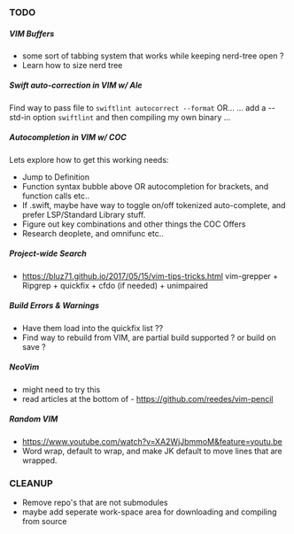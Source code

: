 ### TODO

##### VIM Buffers

- some sort of tabbing system that works while keeping nerd-tree open ?
- Learn how to size nerd tree

##### Swift auto-correction in VIM w/ Ale

Find way to pass file to `swiftlint autocorrect --format` OR...
... add a --std-in option `swiftlint` and then compiling my own binary ...

##### Autocompletion in VIM w/ COC

Lets explore how to get this working needs:

- Jump to Definition
- Function syntax bubble above OR autocompletion for brackets, and function calls etc..
- If .swift, maybe have way to toggle on/off tokenized auto-complete, and prefer LSP/Standard Library stuff.
- Figure out key combinations and other things the COC Offers
- Research deoplete, and omnifunc etc..

##### Project-wide Search

- https://bluz71.github.io/2017/05/15/vim-tips-tricks.html
  vim-grepper + Ripgrep + quickfix + cfdo (if needed) + unimpaired

##### Build Errors & Warnings

- Have them load into the quickfix list ??
- Find way to rebuild from VIM, are partial build supported ? or build on save ?

##### NeoVim

- might need to try this
- read articles at the bottom of - https://github.com/reedes/vim-pencil

##### Random VIM

- https://www.youtube.com/watch?v=XA2WjJbmmoM&feature=youtu.be
- Word wrap, default to wrap, and make JK default to move lines that are wrapped.

### CLEANUP

- Remove repo's that are not submodules
- maybe add seperate work-space area for downloading and compiling from source
